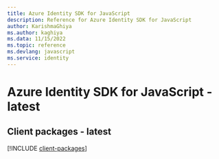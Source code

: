```yaml
---
title: Azure Identity SDK for JavaScript
description: Reference for Azure Identity SDK for JavaScript
author: KarishmaGhiya
ms.author: kaghiya
ms.data: 11/15/2022
ms.topic: reference
ms.devlang: javascript
ms.service: identity
---
```

# Azure Identity SDK for JavaScript - latest

## Client packages - latest
[!INCLUDE [client-packages](identity-client-index.md)]